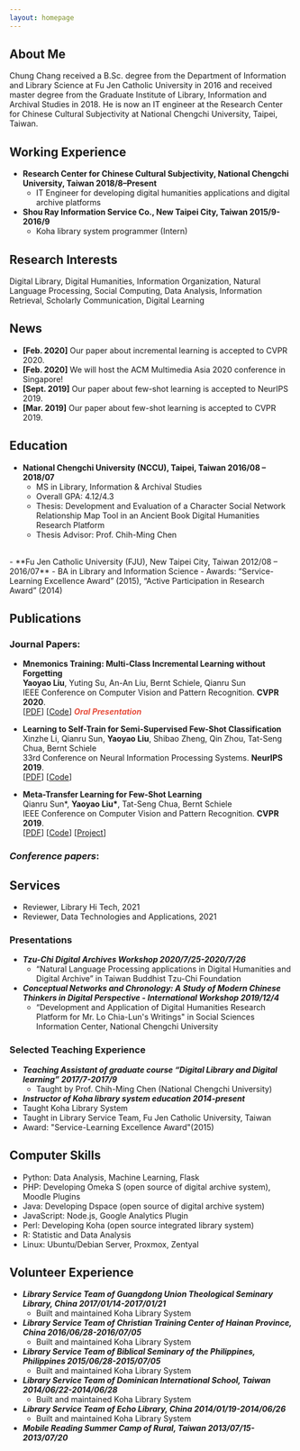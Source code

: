 ```yaml
---
layout: homepage
---
```


## About Me

Chung Chang received a B.Sc. degree from the Department of Information and Library Science at Fu Jen Catholic University in 2016 and received master degree from the Graduate Institute of Library, Information and Archival Studies in 2018. He is now an IT engineer at the Research Center for Chinese Cultural Subjectivity at National Chengchi University, Taipei, Taiwan.

## Working Experience
- **Research Center for Chinese Cultural Subjectivity, National Chengchi University, Taiwan 2018/8–Present**
  - IT Engineer for developing digital humanities applications and digital archive platforms
- **Shou Ray Information Service Co., New Taipei City, Taiwan   2015/9-2016/9**
  - Koha library system programmer (Intern)


## Research Interests

Digital Library, Digital Humanities, Information Organization, Natural Language Processing, Social Computing, Data Analysis, Information Retrieval, Scholarly Communication, Digital Learning

## News

- **[Feb. 2020]** Our paper about incremental learning is accepted to CVPR 2020.
- **[Feb. 2020]** We will host the ACM Multimedia Asia 2020 conference in Singapore!
- **[Sept. 2019]** Our paper about few-shot learning is accepted to NeurIPS 2019.
- **[Mar. 2019]** Our paper about few-shot learning is accepted to CVPR 2019.

## Education
- **National Chengchi University (NCCU), Taipei, Taiwan	  2016/08 – 2018/07**
  - MS in Library, Information & Archival Studies
  - Overall GPA: 4.12/4.3 
  - Thesis: Development and Evaluation of a Character Social Network Relationship Map Tool in an Ancient Book Digital Humanities Research Platform
  - Thesis Advisor: Prof. Chih-Ming Chen
<br>
- **Fu Jen Catholic University (FJU), New Taipei City, Taiwan 	2012/08 – 2016/07**
  - BA in Library and Information Science
  - Awards: “Service-Learning Excellence Award” (2015), “Active Participation in Research Award” (2014)

## Publications
### **Journal Papers:**
- **Mnemonics Training: Multi-Class Incremental Learning without Forgetting**
  <br>
  **Yaoyao Liu**, Yuting Su, An-An Liu, Bernt Schiele, Qianru Sun
  <br>
  IEEE Conference on Computer Vision and Pattern Recognition. **CVPR 2020**.
  <br>
  [[PDF](https://arxiv.org/pdf/2002.10211.pdf)] [[Code](https://github.com/yaoyao-liu/mnemonics)] <strong><i style="color:#e74d3c">Oral Presentation</i></strong>

- **Learning to Self-Train for Semi-Supervised Few-Shot Classification**
  <br>
  Xinzhe Li, Qianru Sun, **Yaoyao Liu**, Shibao Zheng, Qin Zhou, Tat-Seng Chua, Bernt Schiele
  <br>
  33rd Conference on Neural Information Processing Systems. **NeurIPS 2019**.
  <br>
  [[PDF](http://papers.nips.cc/paper/9216-learning-to-self-train-for-semi-supervised-few-shot-classification.pdf)] [[Code](https://github.com/xinzheli1217/learning-to-self-train)]

- **Meta-Transfer Learning for Few-Shot Learning**
  <br>
  Qianru Sun\*, **Yaoyao Liu\***, Tat-Seng Chua, Bernt Schiele
  <br>
  IEEE Conference on Computer Vision and Pattern Recognition. **CVPR 2019**.
  <br>
  [[PDF](http://openaccess.thecvf.com/content_CVPR_2019/papers/Sun_Meta-Transfer_Learning_for_Few-Shot_Learning_CVPR_2019_paper.pdf)] [[Code](https://github.com/yaoyao-liu/meta-transfer-learning)] [[Project](https://mtl.yyliu.net/)]

### ***Conference papers***:

## Services
- Reviewer, Library Hi Tech, 2021
- Reviewer, Data Technologies and Applications,  2021

### Presentations
- ***Tzu-Chi Digital Archives Workshop	2020/7/25-2020/7/26***
  - “Natural Language Processing applications in Digital Humanities and Digital Archive” in Taiwan Buddhist Tzu-Chi Foundation
- ***Conceptual Networks and Chronology: A Study of Modern Chinese Thinkers in Digital Perspective - International Workshop	2019/12/4***
  - “Development and Application of Digital Humanities Research Platform for Mr. Lo Chia-Lun's Writings" in Social Sciences Information Center, National Chengchi University
### Selected Teaching Experience

- ***Teaching Assistant of graduate course “Digital Library and Digital learning”	2017/7-2017/9***
  - Taught by Prof. Chih-Ming Chen (National Chengchi University)
-  ***Instructor of Koha library system education	2014-present***
  - Taught Koha Library System
  - Taught in Library Service Team, Fu Jen Catholic University, Taiwan
  - Award: "Service-Learning Excellence Award"(2015)

## Computer Skills
- Python: Data Analysis, Machine Learning, Flask
- PHP: Developing Omeka S (open source of digital archive system), Moodle Plugins
- Java: Developing Dspace (open source of digital archive system)
- JavaScript: Node.js, Google Analytics Plugin
- Perl: Developing Koha (open source integrated library system)
- R: Statistic and Data Analysis
- Linux: Ubuntu/Debian Server, Proxmox, Zentyal

## Volunteer Experience
- ***Library Service Team of Guangdong Union Theological Seminary Library, China	2017/01/14-2017/01/21***
  - Built and maintained Koha Library System
- ***Library Service Team of Christian Training Center of Hainan Province, China	2016/06/28-2016/07/05***
  - Built and maintained Koha Library System
- ***Library Service Team of Biblical Seminary of the Philippines, Philippines	2015/06/28-2015/07/05***
  - Built and maintained Koha Library System
- ***Library Service Team of Dominican International School, Taiwan	2014/06/22-2014/06/28***
  - Built and maintained Koha Library System
- ***Library Service Team of Echo Library, China	2014/01/19-2014/06/26***
  - Built and maintained Koha Library System
- ***Mobile Reading  Summer Camp of Rural, Taiwan	2013/07/15-2013/07/20***
